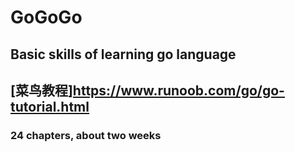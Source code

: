 # GoGoGo

## Basic skills of learning go language
## [菜鸟教程]<https://www.runoob.com/go/go-tutorial.html>

### 24 chapters, about two weeks

